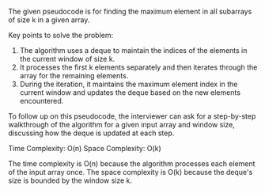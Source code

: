 The given pseudocode is for finding the maximum element in all subarrays of size k in a given array.

Key points to solve the problem:
1. The algorithm uses a deque to maintain the indices of the elements in the current window of size k.
2. It processes the first k elements separately and then iterates through the array for the remaining elements.
3. During the iteration, it maintains the maximum element index in the current window and updates the deque based on the new elements encountered.

To follow up on this pseudocode, the interviewer can ask for a step-by-step walkthrough of the algorithm for a given input array and window size, discussing how the deque is updated at each step.

Time Complexity: O(n)
Space Complexity: O(k)

The time complexity is O(n) because the algorithm processes each element of the input array once. The space complexity is O(k) because the deque's size is bounded by the window size k.